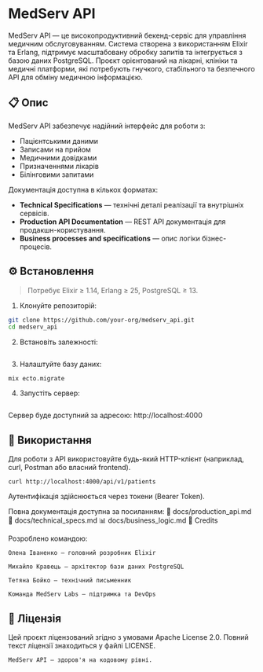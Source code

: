 # MedServ API

MedServ API — це високопродуктивний бекенд-сервіс для управління медичним обслуговуванням. Система створена з використанням Elixir та Erlang, підтримує масштабовану обробку запитів та інтегрується з базою даних PostgreSQL. Проєкт орієнтований на лікарні, клініки та медичні платформи, які потребують гнучкого, стабільного та безпечного API для обміну медичною інформацією.

## 📋 Опис

MedServ API забезпечує надійний інтерфейс для роботи з:

- Пацієнтськими даними
- Записами на прийом
- Медичними довідками
- Призначеннями лікарів
- Білінговими запитами

Документація доступна в кількох форматах:

- **Technical Specifications** — технічні деталі реалізації та внутрішніх сервісів.
- **Production API Documentation** — REST API документація для продакшн-користування.
- **Business processes and specifications** — опис логіки бізнес-процесів.

## ⚙️ Встановлення

> Потребує Elixir ≥ 1.14, Erlang ≥ 25, PostgreSQL ≥ 13.

1. Клонуйте репозиторій:

```bash
git clone https://github.com/your-org/medserv_api.git
cd medserv_api
```

2. Встановіть залежності:

```mix deps.get
```

3. Налаштуйте базу даних:

```mix ecto.create
mix ecto.migrate
```
    
4. Запустіть сервер:

```mix phx.server
```

Сервер буде доступний за адресою: http://localhost:4000

## 🚀 Використання

Для роботи з API використовуйте будь-який HTTP-клієнт (наприклад, curl, Postman або власний frontend).

```curl http://localhost:4000/api/v1/patients```

Аутентифікація здійснюється через токени (Bearer Token).

Повна документація доступна за посиланням:
📄 docs/production_api.md
🔧 docs/technical_specs.md
📊 docs/business_logic.md
👥 Credits

Розроблено командою:

    Олена Іваненко — головний розробник Elixir

    Михайло Кравець — архітектор бази даних PostgreSQL

    Тетяна Бойко — технічний письменник

    Команда MedServ Labs — підтримка та DevOps

## 📄 Ліцензія

Цей проєкт ліцензований згідно з умовами Apache License 2.0.
Повний текст ліцензії знаходиться у файлі LICENSE.

    MedServ API — здоров'я на кодовому рівні.
